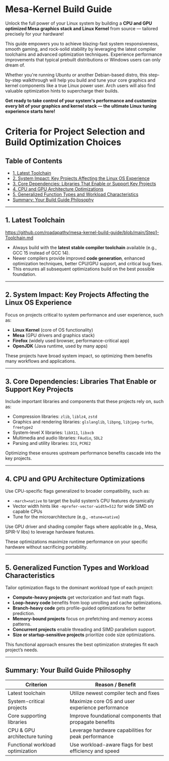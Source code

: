 # Mesa-Kernel Build Guide

Unlock the full power of your Linux system by building a **CPU and GPU optimized Mesa graphics stack and Linux Kernel** from source — tailored precisely for your hardware!

This guide empowers you to achieve blazing-fast system responsiveness, smooth gaming, and rock-solid stability by leveraging the latest compiler toolchains and advanced optimization techniques. Experience performance improvements that typical prebuilt distributions or Windows users can only dream of.

Whether you're running Ubuntu or another Debian-based distro, this step-by-step walkthrough will help you build and tune your core graphics and kernel components like a true Linux power user. Arch users will also find valuable optimization hints to supercharge their builds.

**Get ready to take control of your system's performance and customize every bit of your graphics and kernel stack — the ultimate Linux tuning experience starts here!**

# Criteria for Project Selection and Build Optimization Choices

## Table of Contents

- [1. Latest Toolchain](#1-latest-toolchain)
- [2. System Impact: Key Projects Affecting the Linux OS Experience](#2-system-impact-key-projects-affecting-the-linux-os-experience)
- [3. Core Dependencies: Libraries That Enable or Support Key Projects](#3-core-dependencies-libraries-that-enable-or-support-key-projects)
- [4. CPU and GPU Architecture Optimizations](#4-cpu-and-gpu-architecture-optimizations)
- [5. Generalized Function Types and Workload Characteristics](#5-generalized-function-types-and-workload-characteristics)
- [Summary: Your Build Guide Philosophy](#summary-your-build-guide-philosophy)

------

## 1. Latest Toolchain

https://github.com/roadapathy/mesa-kernel-build-guide/blob/main/Step1-Toolchain.md

- Always build with the **latest stable compiler toolchain** available (e.g., GCC 15 instead of GCC 14).
- Newer compilers provide improved **code generation**, enhanced optimization techniques, better CPU/GPU support, and critical bug fixes.
- This ensures all subsequent optimizations build on the best possible foundation.

------

## 2. System Impact: Key Projects Affecting the Linux OS Experience

Focus on projects critical to system performance and user experience, such as:

- **Linux Kernel** (core of OS functionality)
- **Mesa** (GPU drivers and graphics stack)
- **Firefox** (widely used browser, performance-critical app)
- **OpenJDK** (Java runtime, used by many apps)

These projects have broad system impact, so optimizing them benefits many workflows and applications.

------

## 3. Core Dependencies: Libraries That Enable or Support Key Projects

Include important libraries and components that these projects rely on, such as:

- Compression libraries: `zlib`, `liblz4`, `zstd`
- Graphics and rendering libraries: `glslanglib`, `libpng`, `libjpeg-turbo`, `freetype2`
- System-level X libraries: `libX11`, `libxcb`
- Multimedia and audio libraries: `FAudio`, `SDL2`
- Parsing and utility libraries: `ICU`, `PCRE2`

Optimizing these ensures upstream performance benefits cascade into the key projects.

------

## 4. CPU and GPU Architecture Optimizations

Use CPU-specific flags generalized to broader compatibility, such as:

- `-march=native` to target the build system’s CPU features dynamically
- Vector width hints like `-mprefer-vector-width=512` for wide SIMD on capable CPUs
- Tune for the microarchitecture (e.g., `-mtune=native`)

Use GPU driver and shading compiler flags where applicable (e.g., Mesa, SPIR-V libs) to leverage hardware features.

These optimizations maximize runtime performance on your specific hardware without sacrificing portability.

------

## 5. Generalized Function Types and Workload Characteristics

Tailor optimization flags to the dominant workload type of each project:

- **Compute-heavy projects** get vectorization and fast math flags.
- **Loop-heavy code** benefits from loop unrolling and cache optimizations.
- **Branch-heavy code** gets profile-guided optimizations for better prediction.
- **Memory-bound projects** focus on prefetching and memory access patterns.
- **Concurrent projects** enable threading and SIMD parallelism support.
- **Size or startup-sensitive projects** prioritize code size optimizations.

This functional approach ensures the best optimization strategies fit each project’s needs.

------

## Summary: Your Build Guide Philosophy

| Criterion                        | Reason / Benefit                                        |
| -------------------------------- | ------------------------------------------------------- |
| Latest toolchain                 | Utilize newest compiler tech and fixes                  |
| System-critical projects         | Maximize core OS and user experience performance        |
| Core supporting libraries        | Improve foundational components that propagate benefits |
| CPU & GPU architecture tuning    | Leverage hardware capabilities for peak performance     |
| Functional workload optimization | Use workload-aware flags for best efficiency and speed  |
